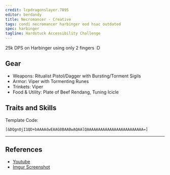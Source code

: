 ```yaml
---
credit: lcpdragonslayer.7895
editor: berdandy
title: Necromancer - Creative
tags: condi necromancer harbinger eod hsac outdated
spec: harbinger
tagline: Hardstuck Accessibility Challenge
---
```


25k DPS on Harbinger using only 2 fingers :D

## Gear

- Weapons: Ritualist Pistol/Dagger with Bursting/Torment Sigils
- Armor: Viper with Tormenting Runes
- Trinkets: Viper
- Food & Utility: Plate of Beef Rendang, Tuning Icicle

## Traits and Skills

Template Code:

`[&DQgnOjI1QD+bAAAAdwEAAG8BAABwAQAAlQAAAAAAAAAAAAAAAAAAAAAAAAA=]`

---

<div
  data-armory-embed='skills'
  data-armory-ids='10547,10620,10611,10589,10646'
>
</div>
<div
  data-armory-embed='specializations'
  data-armory-ids='39,50,64'
  data-armory-39-traits='2013,1693,801'
  data-armory-50-traits='875,894,905'
  data-armory-64-traits='2185,2209,2203'
>
</div>
<script async src='https://unpkg.com/armory-embeds@^0.x.x/armory-embeds.js'></script>



## References

- [Youtube](https://www.youtube.com/watch?v=cvffhAEi4qw)
- [Imgur Screenshot](https://i.imgur.com/r36zHT1.png)
